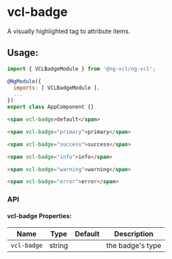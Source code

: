 # vcl-badge

A visually highlighted tag to attribute items.

## Usage:

```javascript
import { VCLBadgeModule } from '@ng-vcl/ng-vcl';

@NgModule({
  imports: [ VCLBadgeModule ],
  ...
})
export class AppComponent {}
```

```html
<span vcl-badge>default</span>

<span vcl-badge="primary">primary</span>

<span vcl-badge="success">success</span>

<span vcl-badge="info">info</span>

<span vcl-badge="warning">warning</span>

<span vcl-badge="error">error</span>

```

### API

#### vcl-badge Properties:

Name       | Type   | Default | Description
---------- | ------ | ------- | ------------------------------------------------------------
`vcl-badge`| string |         | the badge's type
